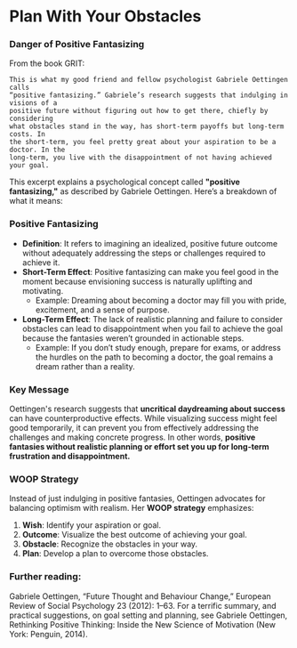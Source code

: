# Plan With Your Obstacles

### Danger of Positive Fantasizing

From the book GRIT:

``` 
This is what my good friend and fellow psychologist Gabriele Oettingen calls
“positive fantasizing.” Gabriele’s research suggests that indulging in visions of a
positive future without figuring out how to get there, chiefly by considering
what obstacles stand in the way, has short-term payoffs but long-term costs. In
the short-term, you feel pretty great about your aspiration to be a doctor. In the
long-term, you live with the disappointment of not having achieved your goal.
```

This excerpt explains a psychological concept called **"positive fantasizing,"** as described by Gabriele Oettingen. Here’s a breakdown of what it means:

### **Positive Fantasizing**
- **Definition**: It refers to imagining an idealized, positive future outcome without adequately addressing the steps or challenges required to achieve it.
- **Short-Term Effect**: Positive fantasizing can make you feel good in the moment because envisioning success is naturally uplifting and motivating.
  - Example: Dreaming about becoming a doctor may fill you with pride, excitement, and a sense of purpose.
- **Long-Term Effect**: The lack of realistic planning and failure to consider obstacles can lead to disappointment when you fail to achieve the goal because the fantasies weren’t grounded in actionable steps.
  - Example: If you don’t study enough, prepare for exams, or address the hurdles on the path to becoming a doctor, the goal remains a dream rather than a reality.

### **Key Message**
Oettingen's research suggests that **uncritical daydreaming about success** can have counterproductive effects. While visualizing success might feel good temporarily, it can prevent you from effectively addressing the challenges and making concrete progress. In other words, **positive fantasies without realistic planning or effort set you up for long-term frustration and disappointment.**

### **WOOP Strategy**
Instead of just indulging in positive fantasies, Oettingen advocates for balancing optimism with realism. Her **WOOP strategy** emphasizes:
1. **Wish**: Identify your aspiration or goal.
2. **Outcome**: Visualize the best outcome of achieving your goal.
3. **Obstacle**: Recognize the obstacles in your way.
4. **Plan**: Develop a plan to overcome those obstacles.

### Further reading:
Gabriele Oettingen, “Future Thought and Behaviour Change,”
European Review of Social Psychology 23 (2012): 1–63. For a terrific summary, and
practical suggestions, on goal setting and planning, see Gabriele Oettingen, Rethinking
Positive Thinking: Inside the New Science of Motivation (New York: Penguin, 2014).